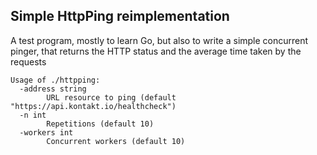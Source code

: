 ## Simple HttpPing reimplementation

A test program, mostly to learn Go, but also to write a simple concurrent pinger, that returns the HTTP status and the average time taken by the requests
```
Usage of ./httpping:
  -address string
    	URL resource to ping (default "https://api.kontakt.io/healthcheck")
  -n int
    	Repetitions (default 10)
  -workers int
    	Concurrent workers (default 10)
```
